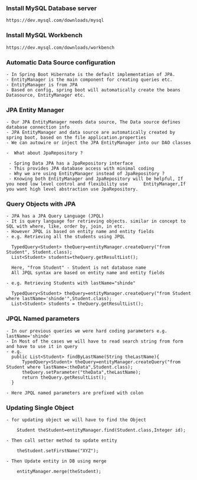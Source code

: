 ### Install MySQL Database server
	https://dev.mysql.com/downloads/mysql

### Install MySQL Workbench
	https://dev.mysql.com/downloads/workbench

### Automatic Data Source configuration
	- In Spring Boot Hibernate is the default implementation of JPA.
	- EntityManager is the main component for creating queries etc.
	- EntityManager is from JPA
	- Based on config, spring boot will automatically create the beans Datasource, EntityManager etc.

### JPA Entity Manager
	- Our JPA EntityManager needs data source, The Data source defines database connection info
	- JPA EntityManager and data source are automatically created by spring boot, based on the file application.properties
	- We can autowire or inject the JPA EntityManager into our DAO classes
	
	-  What about JpaRepository ?
	
	 - Spring Data JPA has a JpaRepository interface
	 - This provides JPA database access with minimal coding
	 - Why we are using EntityManager instead of JpaRepository ?
	 - Knowing both EntityManager and JpaRepository will be helpful, If you need low level control and flexibility use 		EntityManager,If you want high level abstraction use JpaRepository.
	 
### Query Objects with JPA

	- JPA has a JPA Query Language (JPQL)
	- It is query language for retrieving objects. similar in concept to SQL with where, like, order by, join, in etc.
	- However JPQL is based on entity name and entity fields
	- e.g. Retrieving all the students using JPQL
	
	  TypedQuery<Student> theQuery=entityManager.createQuery("from Student", Student.class);
	  List<Student> students=theQuery.getResultList();
	  
	  Here, "from Student" - Student is not database name
	  All JPQL syntax are based on entity name and entity fields
	  
	- e.g. Retrieving Students with lastName="shinde"
	
	  TypedQuery<Student> theQuery=entityManager.createQuery("from Student where lastName='shinde'",Student.class);
	  List<Student> students = theQuery.getResultList();
	  
### JPQL Named parameters

	- In our previous queries we were hard coding parameters e.g. lastName='shinde'
	- In Most of the cases we will have to read search string from form and have to use it in query
	- e.g. 
	  public List<Student> findByLastName(String theLastName){
		  TypedQuery<Student> theQuery=entityManager.createQuery("from Student where lastName=:theData",Student.class);
		  theQuery.setParameter("theData",theLastName);
		  return theQuery.getResultList();
	  }
	  
	- Here JPQL named parameters are prefixed with colon

### Updating Single Object

	- for updating object we will have to find the Object
	
		Student theStudent=entityManager.find(Student.class,Integer id);
		
	- Then call setter method to update entity
	
		theStudent.setFirstName("XYZ");
		
	- Then Update entity in DB using merge
	
		entityManager.merge(theStudent);
		
	